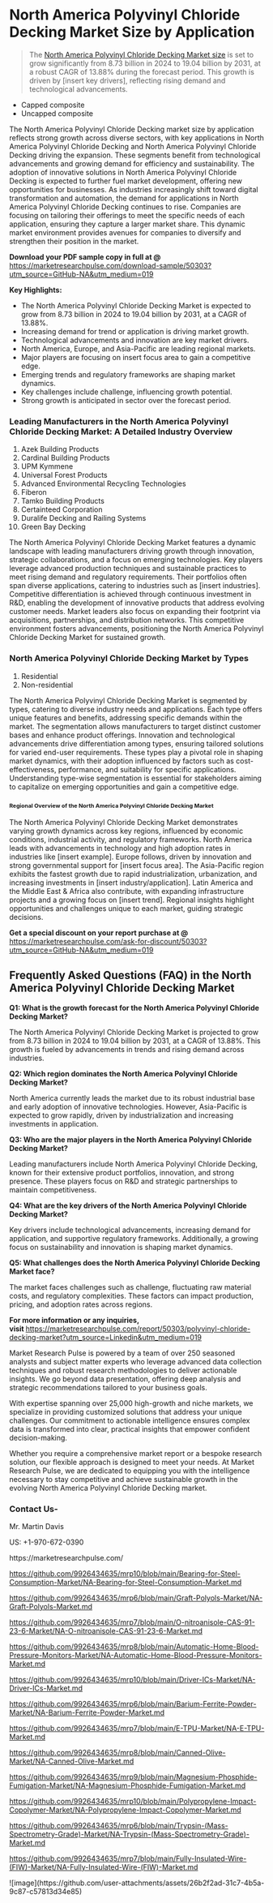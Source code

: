 <h1>North America Polyvinyl Chloride Decking Market&nbsp;Size by Application</h1><blockquote><p>The <a href="https://marketresearchpulse.com/download-sample/50303?utm_source=GitHub-NA&amp;utm_medium=019">North America Polyvinyl Chloride Decking Market size</a> is set to grow significantly from 8.73 billion in 2024 to 19.04 billion by 2031, at a robust CAGR of 13.88% during the forecast period. This growth is driven by [insert key drivers], reflecting rising demand and technological advancements.</p></blockquote><ul><li>Capped composite<li> Uncapped composite</li></ul><p>The North America Polyvinyl Chloride Decking market size by application reflects strong growth across diverse sectors, with key applications in North America Polyvinyl Chloride Decking and North America Polyvinyl Chloride Decking driving the expansion. These segments benefit from technological advancements and growing demand for efficiency and sustainability. The adoption of innovative solutions in North America Polyvinyl Chloride Decking is expected to further fuel market development, offering new opportunities for businesses. As industries increasingly shift toward digital transformation and automation, the demand for applications in North America Polyvinyl Chloride Decking continues to rise. Companies are focusing on tailoring their offerings to meet the specific needs of each application, ensuring they capture a larger market share. This dynamic market environment provides avenues for companies to diversify and strengthen their position in the market.</p><p><strong>Download your PDF sample copy in full at @ </strong><a href="https://marketresearchpulse.com/download-sample/50303?utm_source=GitHub-NA&amp;utm_medium=019">https://marketresearchpulse.com/download-sample/50303?utm_source=GitHub-NA&amp;utm_medium=019</a></p><p><strong>Key Highlights: </strong></p><ul><li>The North America Polyvinyl Chloride Decking Market is expected to grow from 8.73 billion in 2024 to 19.04 billion by 2031, at a CAGR of 13.88%.</li><li>Increasing demand for trend or application is driving market growth.</li><li>Technological advancements and innovation are key market drivers.</li><li>North America, Europe, and Asia-Pacific are leading regional markets.</li><li>Major players are focusing on insert focus area to gain a competitive edge.</li><li>Emerging trends and regulatory frameworks are shaping market dynamics.</li><li>Key challenges include challenge, influencing growth potential.</li><li>Strong growth is anticipated in sector over the forecast period.</li></ul><h3>Leading Manufacturers in the North America Polyvinyl Chloride Decking Market: A Detailed Industry Overview</h3><ol><li>Azek Building Products</li><li>Cardinal Building Products</li><li>UPM Kymmene</li><li>Universal Forest Products</li><li>Advanced Environmental Recycling Technologies</li><li>Fiberon</li><li>Tamko Building Products</li><li>Certainteed Corporation</li><li>Duralife Decking and Railing Systems</li><li>Green Bay Decking</li></ol><div class="flex max-w-full flex-col flex-grow"><div class="min-h-8 text-message flex w-full flex-col items-end gap-2 whitespace-normal break-words [.text-message+&amp;]:mt-5" dir="auto" data-message-author-role="assistant" data-message-id="fd8432e4-4910-450d-b182-61b7bfb0a01f" data-message-model-slug="gpt-4o"><div class="flex w-full flex-col gap-1 empty:hidden first:pt-[3px]"><div class="markdown prose w-full break-words dark:prose-invert light"><p>The North America Polyvinyl Chloride Decking Market features a dynamic landscape with leading manufacturers driving growth through innovation, strategic collaborations, and a focus on emerging technologies. Key players leverage advanced production techniques and sustainable practices to meet rising demand and regulatory requirements. Their portfolios often span diverse applications, catering to industries such as [insert industries]. Competitive differentiation is achieved through continuous investment in R&amp;D, enabling the development of innovative products that address evolving customer needs. Market leaders also focus on expanding their footprint via acquisitions, partnerships, and distribution networks. This competitive environment fosters advancements, positioning the North America Polyvinyl Chloride Decking Market for sustained growth.</p></div></div></div></div><h3>North America Polyvinyl Chloride Decking Market by Types</h3><ol><li>Residential<li> Non-residential</li></ol><div class="flex max-w-full flex-col flex-grow"><div class="min-h-8 text-message flex w-full flex-col items-end gap-2 whitespace-normal break-words [.text-message+&amp;]:mt-5" dir="auto" data-message-author-role="assistant" data-message-id="084470be-0bb7-4664-bddf-5156b4f41249" data-message-model-slug="gpt-4o-mini"><div class="flex w-full flex-col gap-1 empty:hidden first:pt-[3px]"><div class="markdown prose w-full break-words dark:prose-invert light"><p>The North America Polyvinyl Chloride Decking Market is segmented by types, catering to diverse industry needs and applications. Each type offers unique features and benefits, addressing specific demands within the market. The segmentation allows manufacturers to target distinct customer bases and enhance product offerings. Innovation and technological advancements drive differentiation among types, ensuring tailored solutions for varied end-user requirements. These types play a pivotal role in shaping market dynamics, with their adoption influenced by factors such as cost-effectiveness, performance, and suitability for specific applications. Understanding type-wise segmentation is essential for stakeholders aiming to capitalize on emerging opportunities and gain a competitive edge.</p></div></div></div></div><h3><span style="font-size: 11px;">Regional Overview of the North America Polyvinyl Chloride Decking Market</span></h3><div class="flex max-w-full flex-col flex-grow"><div class="min-h-8 text-message flex w-full flex-col items-end gap-2 whitespace-normal break-words [.text-message+&amp;]:mt-5" dir="auto" data-message-author-role="assistant" data-message-id="e9038762-ce64-4e30-91c9-9bd413514231" data-message-model-slug="gpt-4o-mini"><div class="flex w-full flex-col gap-1 empty:hidden first:pt-[3px]"><div class="markdown prose w-full break-words dark:prose-invert light"><p>The North America Polyvinyl Chloride Decking Market demonstrates varying growth dynamics across key regions, influenced by economic conditions, industrial activity, and regulatory frameworks. North America leads with advancements in technology and high adoption rates in industries like [insert example]. Europe follows, driven by innovation and strong governmental support for [insert focus area]. The Asia-Pacific region exhibits the fastest growth due to rapid industrialization, urbanization, and increasing investments in [insert industry/application]. Latin America and the Middle East &amp; Africa also contribute, with expanding infrastructure projects and a growing focus on [insert trend]. Regional insights highlight opportunities and challenges unique to each market, guiding strategic decisions.</p></div></div></div></div><p><strong>Get a special discount on your report purchase at @ </strong><a href="https://marketresearchpulse.com/ask-for-discount/50303?utm_source=GitHub-NA&amp;utm_medium=019">https://marketresearchpulse.com/ask-for-discount/50303?utm_source=GitHub-NA&amp;utm_medium=019</a></p><h2>Frequently Asked Questions (FAQ) in the North America Polyvinyl Chloride Decking Market</h2><p><strong>Q1: What is the growth forecast for the North America Polyvinyl Chloride Decking Market?</strong></p><p>The North America Polyvinyl Chloride Decking Market is projected to grow from 8.73 billion in 2024 to 19.04 billion by 2031, at a CAGR of 13.88%. This growth is fueled by advancements in trends and rising demand across industries.</p><p><strong>Q2: Which region dominates the North America Polyvinyl Chloride Decking Market?</strong></p><p>North America currently leads the market due to its robust industrial base and early adoption of innovative technologies. However, Asia-Pacific is expected to grow rapidly, driven by industrialization and increasing investments in application.</p><p><strong>Q3: Who are the major players in the North America Polyvinyl Chloride Decking Market?</strong></p><p>Leading manufacturers include North America Polyvinyl Chloride Decking, known for their extensive product portfolios, innovation, and strong presence. These players focus on R&amp;D and strategic partnerships to maintain competitiveness.</p><p><strong>Q4: What are the key drivers of the North America Polyvinyl Chloride Decking Market?</strong></p><p>Key drivers include technological advancements, increasing demand for application, and supportive regulatory frameworks. Additionally, a growing focus on sustainability and innovation is shaping market dynamics.</p><p><strong>Q5: What challenges does the North America Polyvinyl Chloride Decking Market face?</strong></p><p>The market faces challenges such as challenge, fluctuating raw material costs, and regulatory complexities. These factors can impact production, pricing, and adoption rates across regions.</p><p><strong>For more information or any inquiries, visit&nbsp;</strong><a href="https://marketresearchpulse.com/report/50303/polyvinyl-chloride-decking-market?utm_source=Linkedin&utm_medium=019">https://marketresearchpulse.com/report/50303/polyvinyl-chloride-decking-market?utm_source=Linkedin&utm_medium=019</a></p><p>Market Research Pulse is powered by a team of over 250 seasoned analysts and subject matter experts who leverage advanced data collection techniques and robust research methodologies to deliver actionable insights. We go beyond data presentation, offering deep analysis and strategic recommendations tailored to your business goals.</p><p>With expertise spanning over 25,000 high-growth and niche markets, we specialize in providing customized solutions that address your unique challenges. Our commitment to actionable intelligence ensures complex data is transformed into clear, practical insights that empower confident decision-making.</p><p>Whether you require a comprehensive market report or a bespoke research solution, our flexible approach is designed to meet your needs. At Market Research Pulse, we are dedicated to equipping you with the intelligence necessary to stay competitive and achieve sustainable growth in the evolving North America Polyvinyl Chloride Decking market.</p><h3><strong>Contact Us-</strong></h3><p>Mr. Martin Davis</p><p>US: +1-970-672-0390</p><p>https://marketresearchpulse.com/</p><p><a href="https://github.com/9926434635/mrp10/blob/main/Bearing-for-Steel-Consumption-Market/NA-Bearing-for-Steel-Consumption-Market.md">https://github.com/9926434635/mrp10/blob/main/Bearing-for-Steel-Consumption-Market/NA-Bearing-for-Steel-Consumption-Market.md</a></p><p><a href="https://github.com/9926434635/mrp6/blob/main/Graft-Polyols-Market/NA-Graft-Polyols-Market.md">https://github.com/9926434635/mrp6/blob/main/Graft-Polyols-Market/NA-Graft-Polyols-Market.md</a></p><p><a href="https://github.com/9926434635/mrp7/blob/main/O-nitroanisole-CAS-91-23-6-Market/NA-O-nitroanisole-CAS-91-23-6-Market.md">https://github.com/9926434635/mrp7/blob/main/O-nitroanisole-CAS-91-23-6-Market/NA-O-nitroanisole-CAS-91-23-6-Market.md</a></p><p><a href="https://github.com/9926434635/mrp8/blob/main/Automatic-Home-Blood-Pressure-Monitors-Market/NA-Automatic-Home-Blood-Pressure-Monitors-Market.md">https://github.com/9926434635/mrp8/blob/main/Automatic-Home-Blood-Pressure-Monitors-Market/NA-Automatic-Home-Blood-Pressure-Monitors-Market.md</a></p><p><a href="https://github.com/9926434635/mrp10/blob/main/Driver-ICs-Market/NA-Driver-ICs-Market.md">https://github.com/9926434635/mrp10/blob/main/Driver-ICs-Market/NA-Driver-ICs-Market.md</a></p><p><a href="https://github.com/9926434635/mrp6/blob/main/Barium-Ferrite-Powder-Market/NA-Barium-Ferrite-Powder-Market.md">https://github.com/9926434635/mrp6/blob/main/Barium-Ferrite-Powder-Market/NA-Barium-Ferrite-Powder-Market.md</a></p><p><a href="https://github.com/9926434635/mrp7/blob/main/E-TPU-Market/NA-E-TPU-Market.md">https://github.com/9926434635/mrp7/blob/main/E-TPU-Market/NA-E-TPU-Market.md</a></p><p><a href="https://github.com/9926434635/mrp8/blob/main/Canned-Olive-Market/NA-Canned-Olive-Market.md">https://github.com/9926434635/mrp8/blob/main/Canned-Olive-Market/NA-Canned-Olive-Market.md</a></p><p><a href="https://github.com/9926434635/mrp9/blob/main/Magnesium-Phosphide-Fumigation-Market/NA-Magnesium-Phosphide-Fumigation-Market.md">https://github.com/9926434635/mrp9/blob/main/Magnesium-Phosphide-Fumigation-Market/NA-Magnesium-Phosphide-Fumigation-Market.md</a></p><p><a href="https://github.com/9926434635/mrp10/blob/main/Polypropylene-Impact-Copolymer-Market/NA-Polypropylene-Impact-Copolymer-Market.md">https://github.com/9926434635/mrp10/blob/main/Polypropylene-Impact-Copolymer-Market/NA-Polypropylene-Impact-Copolymer-Market.md</a></p><p><a href="https://github.com/9926434635/mrp6/blob/main/Trypsin-(Mass-Spectrometry-Grade)-Market/NA-Trypsin-(Mass-Spectrometry-Grade)-Market.md">https://github.com/9926434635/mrp6/blob/main/Trypsin-(Mass-Spectrometry-Grade)-Market/NA-Trypsin-(Mass-Spectrometry-Grade)-Market.md</a></p><p><a href="https://github.com/9926434635/mrp7/blob/main/Fully-Insulated-Wire-(FIW)-Market/NA-Fully-Insulated-Wire-(FIW)-Market.md">https://github.com/9926434635/mrp7/blob/main/Fully-Insulated-Wire-(FIW)-Market/NA-Fully-Insulated-Wire-(FIW)-Market.md</a></p>
![image](https://github.com/user-attachments/assets/26b2f2ad-31c7-4b5a-9c87-c57813d34e85)
